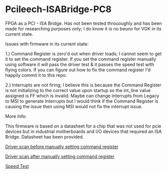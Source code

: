 # Pcileech-ISABridge-PC8

FPGA as a PCI - ISA Bridge. Has not been tested thrououghly and has been made for researching purposes only; I do know it is no beuno for VGK in its current state.

Issues with firmware in its current state:

1.) Command Register is zero'd out when driver loads; I cannot seem to get it to set the command register. If you set the command register manually using software it will pass the driver test & it passes the speed test with flying colors. 
If you can figure out how to fix the command register I'd happily commit it to this repo. 

2.) Interrupts are not firing; I believe this is because the Command Register is not initializing to the correct value upon startup so the int_line value assigned is FF which is invalid.
Maybe can change interrupts from Legacy to MSI to generate Interrupts but I would think if the Command Register is causing the issue then using MSI would not fix the interrupt issue.

More Info:

This firmware is based on a datasheet for a chip that was not used for pcie devices but in industrial motherboards and I/O devices that required an ISA Bridge. Datasheet has been provided.

[Driver scan before manually setting command register](image.png)

[Driver scan after manually setting command register](Pcileech-ISABridge-PC8/blob/main/2.png)

[Speed Test](Pcileech-ISABridge-PC8/blob/main/Screenshot%202025-06-10%20160117.png)
